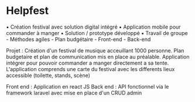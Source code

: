 # Helpfest
▪️ Création festival avec solution digital intégré ▪️ Application mobile pour commander à manger ▪️ Solution / prototype développé ▪️ Travail de groupe - Méthodes agiles - Plan budgétaire - Front-end - Back-end

Projet :
Création d'un festival de musique acceuillant 1000 personne. Plan budgetaire et plan de communication mis en place au préalable.
Application intégrer pour pouvoir commander a manger directement a sa tente. L'application comprends une carte du festival avec les differents lieux accessible (toilette, stands, scène)

Front end : Application en react JS
Back end : API fonctionnel via le framework laravel avec mise en place d'un CRUD admin

